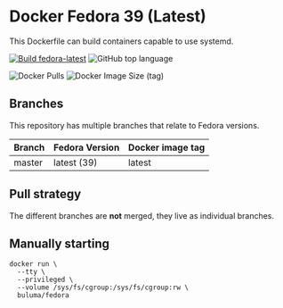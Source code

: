 Docker Fedora 39 (Latest)
=====================

This Dockerfile can build containers capable to use systemd.

[![Build fedora-latest](https://github.com/buluma/fedora/actions/workflows/fedora-39.yml/badge.svg?branch=main)](https://github.com/buluma/fedora/actions/workflows/fedora-39.yml)
![GitHub top language](https://img.shields.io/github/languages/top/buluma/fedora)

![Docker Pulls](https://img.shields.io/docker/pulls/buluma/fedora?label=pulls&logo=docker&logoColor=white)
![Docker Image Size (tag)](https://img.shields.io/docker/image-size/buluma/fedora/latest?logo=docker&logoColor=white&label=latest)

Branches
--------

This repository has multiple branches that relate to Fedora versions.

|Branch |Fedora Version|Docker image tag|
|-------|--------------|----------------|
|master |latest (39)   |latest          |

Pull strategy
-------------

The different branches are **not** merged, they live as individual branches.

Manually starting
-----------------

```
docker run \
  --tty \
  --privileged \
  --volume /sys/fs/cgroup:/sys/fs/cgroup:rw \
  buluma/fedora
```
